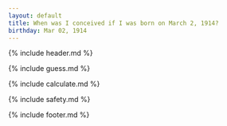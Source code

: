```yaml
---
layout: default
title: When was I conceived if I was born on March 2, 1914?
birthday: Mar 02, 1914
---
```


{% include header.md %}

{% include guess.md %}

{% include calculate.md %}

{% include safety.md %}

{% include footer.md %}



